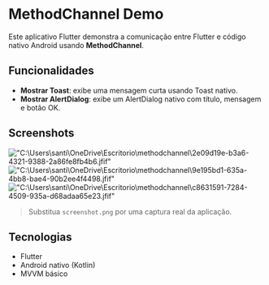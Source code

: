 # MethodChannel Demo

Este aplicativo Flutter demonstra a comunicação entre Flutter e código nativo Android usando **MethodChannel**.

## Funcionalidades

- **Mostrar Toast**: exibe uma mensagem curta usando Toast nativo.
- **Mostrar AlertDialog**: exibe um AlertDialog nativo com título, mensagem e botão OK.

## Screenshots

!["C:\Users\santi\OneDrive\Escritorio\methodchannel\2e09d19e-b3a6-4321-9388-2a86fe8fb4b6.jfif"](screenshot.png) 
!["C:\Users\santi\OneDrive\Escritorio\methodchannel\9e195bd1-635a-4bb8-bae4-90b2ee4f4498.jfif"](screenshot.png) 
!["C:\Users\santi\OneDrive\Escritorio\methodchannel\c8631591-7284-4509-935a-d68adaa65e23.jfif"](screenshot.png) 

> Substitua `screenshot.png` por uma captura real da aplicação.

## Tecnologias

- Flutter
- Android nativo (Kotlin)
- MVVM básico
